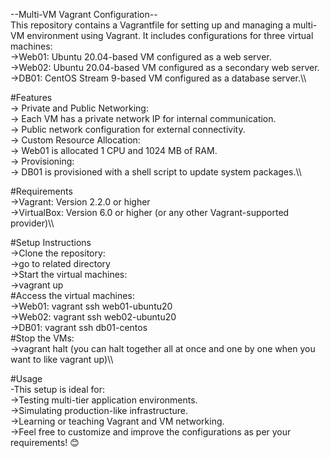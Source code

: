 --Multi-VM Vagrant Configuration-- \
This repository contains a Vagrantfile for setting up and managing a multi-VM environment using Vagrant. It includes configurations for three virtual machines:\
      ->Web01: Ubuntu 20.04-based VM configured as a web server.\
      ->Web02: Ubuntu 20.04-based VM configured as a secondary web server.\
      ->DB01: CentOS Stream 9-based VM configured as a database server.\\\

#Features\
     -> Private and Public Networking:\
     -> Each VM has a private network IP for internal communication.\
     -> Public network configuration for external connectivity.\
     -> Custom Resource Allocation:\
     -> Web01 is allocated 1 CPU and 1024 MB of RAM.\
     -> Provisioning:\
     -> DB01 is provisioned with a shell script to update system packages.\\\

#Requirements\
      ->Vagrant: Version 2.2.0 or higher\
      ->VirtualBox: Version 6.0 or higher (or any other Vagrant-supported provider)\\\

#Setup Instructions\
      ->Clone the repository:\
      ->go to related directory\
      ->Start the virtual machines:\
      ->vagrant up\
    #Access the virtual machines:\
        ->Web01: vagrant ssh web01-ubuntu20\
        ->Web02: vagrant ssh web02-ubuntu20\
        ->DB01: vagrant ssh db01-centos\
    #Stop the VMs:\
        ->vagrant halt (you can halt together all at once  and one by one when you want to like vagrant up)\\\


#Usage\
-This setup is ideal for:\
      ->Testing multi-tier application environments.\
      ->Simulating production-like infrastructure.\
      ->Learning or teaching Vagrant and VM networking.\
      ->Feel free to customize and improve the configurations as per your requirements! 😊
